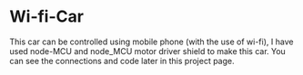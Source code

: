 # Wi-fi-Car
This car can be controlled using mobile phone (with the use of wi-fi), I have used node-MCU and node_MCU motor driver shield to make this car. You can see the connections and code later in this project page.

